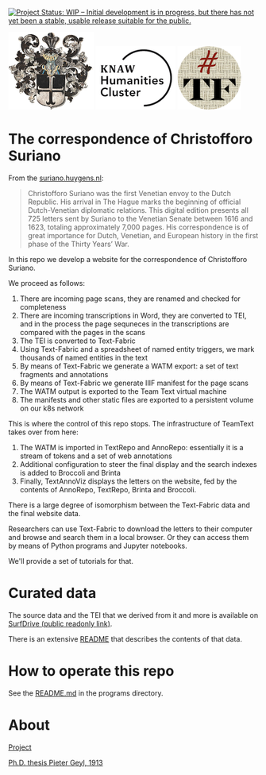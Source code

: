 [![Project Status: WIP – Initial development is in progress, but there has not yet been a stable, usable release suitable for the public.](https://www.repostatus.org/badges/latest/wip.svg)](https://www.repostatus.org/#wip)

![ok](docs/images/logo.png)
![huc](docs/images/huc.png)
![tf](docs/images/tf-small.png)

# The correspondence of Christofforo Suriano

From the [suriano.huygens.nl](https://suriano.huygens.knaw.nl):

> Christofforo Suriano was the first Venetian envoy to the Dutch Republic. His
arrival in The Hague marks the beginning of official Dutch-Venetian diplomatic
relations. This digital edition presents all 725 letters sent by Suriano to the
Venetian Senate between 1616 and 1623, totaling approximately 7,000 pages. His
correspondence is of great importance for Dutch, Venetian, and European history
in the first phase of the Thirty Years’ War.

In this repo we develop a website for the correspondence of Christofforo Suriano.

We proceed as follows:

1.  There are incoming page scans, they are renamed and checked for completeness
1.  There are incoming transcriptions in Word, they are converted to TEI, and
    in the process the page sequneces in the transcriptions are compared with
    the pages in the scans
1.  The TEI is converted to Text-Fabric
1.  Using Text-Fabric and a spreadsheet of named entity triggers, we mark thousands
    of named entities in the text
1.  By means of Text-Fabric we generate a WATM export: a set of text fragments
    and annotations
1.  By means of Text-Fabric we generate IIIF manifest for the page scans
1.  The WATM output is exported to the Team Text virtual machine
1.  The manifests and other static files are exported to a persistent volume on
    our k8s network

This is where the control of this repo stops. The infrastructure of TeamText takes
over from here:

1.  The WATM is imported in TextRepo and AnnoRepo: essentially it is a stream of
    tokens and a set of web annotations
1.  Additional configuration to steer the final display and the search indexes
    is added to Broccoli and Brinta
1.  Finally, TextAnnoViz displays the letters on the website, fed by the contents of
    AnnoRepo, TextRepo, Brinta and Broccoli.

There is a large degree of isomorphism between the Text-Fabric data and the final 
website data.

Researchers can use Text-Fabric to download the letters to their computer and browse
and search them in a local browser.
Or they can access them by means of Python programs and Jupyter notebooks.

We'll provide a set of tutorials for that.

# Curated data

The source data and the TEI that we derived from it and more is available on
[SurfDrive (public readonly link)](https://surfdrive.surf.nl/files/index.php/s/L1bhixOQKMdXPjT).

There is an extensive
[README](https://surfdrive.surf.nl/files/index.php/s/L1bhixOQKMdXPjT#editor)
that describes the contents of that data.

# How to operate this repo

See the [README.md](programs/README.md) in the programs directory.

# About

[Project](https://www.huygens.knaw.nl/en/projecten/correspondence-of-christofforo-suriano/)

[Ph.D. thesis Pieter Geyl, 1913](https://archive.org/details/christofforosuri00geyl/page/n3/mode/2up)
